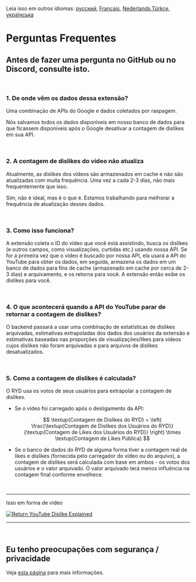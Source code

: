 Leia isso em outros idiomas: [русский](FAQru.md), [Français](FAQfr.md),  [Nederlands](FAQnl.md),[Türkçe](FAQtr.md), [українська](FAQuk.md)


# Perguntas Frequentes

## Antes de fazer uma pergunta no GitHub ou no Discord, consulte isto.

<br>

### **1. De onde vêm os dados dessa extensão?**

Uma combinação de APIs do Google e dados coletados por raspagem.

Nós salvamos todos os dados disponíveis em nosso banco de dados para que ficassem disponíveis após o Google desativar a contagem de dislikes em sua API.

<br>

### **2. A contagem de dislikes do vídeo não atualiza**

Atualmente, as dislikes dos vídeos são armazenados em cache e não são atualizadas com muita frequência. Uma vez a cada 2-3 dias, não mais frequentemente que isso.

Sim, não é ideal, mas é o que é. Estamos trabalhando para melhorar a frequência de atualização desses dados.

<br>

### **3. Como isso funciona?**

A extensão coleta o ID do vídeo que você está assistindo, busca os dislikes (e outros campos, como visualizações, curtidas etc.) usando nossa API. Se for a primeira vez que o vídeo é buscado por nossa API, ela usará a API do YouTube para obter os dados, em seguida, armazena os dados em um banco de dados para fins de cache (armazenado em cache por cerca de 2-3 dias) e arquivamento, e os retorna para você. A extensão então exibe os dislikes para você.

<br>

### **4. O que acontecerá quando a API do YouTube parar de retornar a contagem de dislikes?**

O backend passará a usar uma combinação de estatísticas de dislikes arquivadas, estimativas extrapoladas dos dados dos usuários da extensão e estimativas baseadas nas proporções de visualizações/likes para vídeos cujos dislikes não foram arquivadas e para arquivos de dislikes desatualizados.

<br>

### **5. Como a contagem de dislikes é calculada?**

O RYD usa os votos de seus usuários para extrapolar a contagem de dislikes.

- Se o vídeo foi carregado após o desligamento da API:

  $$ \textup{Contagem de Dislikes do RYD} = \left( \frac{\textup{Contagem de Dislikes dos Usuários do RYD}}{\textup{Contagem de Likes dos Usuários do RYD}} \right) \times \textup{Contagem de Likes Pública} $$

- Se o banco de dados do RYD de alguma forma tiver a contagem real de likes e dislikes (fornecida pelo carregador do vídeo ou do arquivo), a contagem de dislikes será calculada com base em ambos - os votos dos usuários e o valor arquivado. O valor arquivado terá menos influência na contagem final conforme envelhece.

<br>

---

Isso em forma de vídeo

[![Return YouTube Dislike Explained](https://yt-embed.live/embed?v=GSmmtv-0yYQ)](https://www.youtube.com/watch?v=GSmmtv-0yYQ)

---

<br>

## Eu tenho preocupações com segurança / privacidade

Veja [esta página](SECURITY-FAQpt-br.md) para mais informações.
